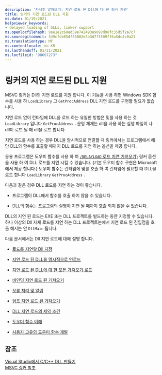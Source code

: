 ```yaml
---
description: '자세히 알아보기: 지연 로드 된 Dll에 대 한 링커 지원'
title: 링커의 지연 로드된 DLL 지원
ms.date: 01/19/2021
helpviewer_keywords:
- delayed loading of DLLs, linker support
ms.openlocfilehash: 9ae1e2c68ed59e742493a9098d98fc35d5f2a7c7
ms.sourcegitcommit: 3d9cfde85df33002e3b3d7f3509ff6a8dc4c0a21
ms.translationtype: MT
ms.contentlocale: ko-KR
ms.lasthandoff: 01/21/2021
ms.locfileid: "98667273"
---
```

# <a name="linker-support-for-delay-loaded-dlls"></a>링커의 지연 로드된 DLL 지원

MSVC 링커는 Dll의 지연 로드를 지원 합니다. 이 기능을 사용 하면 Windows SDK 함수를 사용 하 `LoadLibrary` 고 `GetProcAddress` DLL 지연 로드를 구현할 필요가 없습니다.

지연 로드 없이 런타임에 DLL을 로드 하는 유일한 방법은 및를 사용 하는 것 `LoadLibrary` 입니다 `GetProcAddress` . 운영 체제는 dll을 사용 하는 실행 파일이 나 dll이 로드 될 때 dll을 로드 합니다.

지연 로드를 사용 하는 경우 DLL을 암시적으로 연결할 때 링커에서는 프로그램에서 해당 DLL의 함수를 호출할 때까지 DLL 로드를 지연 하는 옵션을 제공 합니다.

응용 프로그램은 도우미 함수를 사용 하 여 [ `/DELAYLOAD` 로드 지연 가져오기)](delayload-delay-load-import.md) 링커 옵션을 사용 하 여 DLL 로드를 지연 시킬 수 있습니다. (기본 도우미 함수 구현은 Microsoft에서 제공 합니다.) 도우미 함수는 런타임에 및를 호출 하 여 런타임에 필요할 때 DLL을 로드 합니다 `LoadLibrary` `GetProcAddress` .

다음과 같은 경우 DLL 로드를 지연 하는 것이 좋습니다.

- 프로그램이 DLL에서 함수를 호출 하지 않을 수 있습니다.

- DLL의 함수는 프로그램의 실행이 지연 될 때까지 호출 되지 않을 수 있습니다.

DLL의 지연 된 로드는 EXE 또는 DLL 프로젝트를 빌드하는 동안 지정할 수 있습니다. 하나 이상의 Dll 자체 로드를 지연 하는 DLL 프로젝트는에서 지연 로드 된 진입점을 호출 해서는 안 `DllMain` 됩니다.

다음 문서에서는 Dll 지연 로드에 대해 설명 합니다.

- [로드를 지연할 Dll 지정](specifying-dlls-to-delay-load.md)

- [지연 로드 된 DLL을 명시적으로 언로드](explicitly-unloading-a-delay-loaded-dll.md)

- [지연 로드 된 DLL에 대 한 모든 가져오기 로드](loading-all-imports-for-a-delay-loaded-dll.md)

- [바인딩 지연 로드 된 가져오기](binding-imports.md)

- [오류 처리 및 알림](error-handling-and-notification.md)

- [덤프 지연 로드 된 가져오기](dumping-delay-loaded-imports.md)

- [DLL 지연 로드의 제약 조건](constraints-of-delay-loading-dlls.md)

- [도우미 함수 이해](understanding-the-helper-function.md)

- [사용자 고유의 도우미 함수 개발](developing-your-own-helper-function.md)

## <a name="see-also"></a>참조

[Visual Studio에서 C/C++ DLL 만들기](../dlls-in-visual-cpp.md)<br/>
[MSVC 링커 참조](linking.md)

